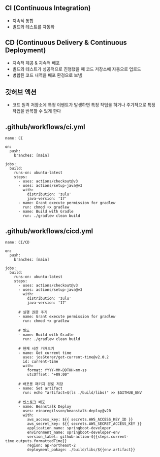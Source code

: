 ## CI (Continuous Integration)

- 지속적 통합
- 빌드와 테스트를 자동화

## CD (Continuous Delivery & Continuous Deployment)

- 지속적 제공 & 지속적 배포
- 빌드와 테스트가 성공적으로 진행됐을 때 코드 저장소에 자동으로 업로드
- 병합된 코드 내역을 배포 환경으로 보냄

## 깃허브 액션

- 코드 원격 저장소에 특정 이벤트가 발생하면 특정 작업을 하거나 주기적으로 특정 작업을 반복할 수 있게 한다

## .github/workflows/ci.yml

```
name: CI

on:
  push:
    branches: [main]

jobs:
  build:
    runs-on: ubuntu-latest
    steps:
      - uses: actions/checkout@v3
      - uses: actions/setup-java@v3
        with:
          distribution: 'zulu'
          java-version: '17'
      - name: Grant execute permission for gradlew
        run: chmod +x gradlew
      - name: Build with Gradle
        run: ./gradlew clean build
```

## .github/workflows/cicd.yml

```
name: CI/CD

on:
  push:
    branches: [main]

jobs:
  build:
    runs-on: ubuntu-latest
    steps:
      - uses: actions/checkout@v3
      - uses: actions/setup-java@v3
        with:
          distribution: 'zulu'
          java-version: '17'

      # 실행 권한 주기
      - name: Grant execute permission for gradlew
        run: chmod +x gradlew

      # 빌드
      - name: Build with Gradle
        run: ./gradlew clean build

      # 현재 시간 가져오기
      - name: Get current time
        uses: josStorer/get-current-time@v2.0.2
        id: current-time
        with:
          format: YYYY-MM-DDTHH-mm-ss
          utcOffset: "+09:00"

      # 배포용 패키지 경로 저장
      - name: Set artifact
        run: echo "artifact=$(ls ./build/libs)" >> $GITHUB_ENV
	
      # 빈스토크 배포
      - name: Beanstalk Deploy
        uses: einaregilsson/beanstalk-deploy@v20
        with:
          aws_access_key: ${{ secrets.AWS_ACCESS_KEY_ID }}
          aws_secret_key: ${{ secrets.AWS_SECRET_ACCESS_KEY }}
          application_name: springboot-developer
          environment_name: springboot-developer-env
          version_label: github-action-${{steps.current-time.outputs.formattedTime}}
          region: ap-northeast-2
          deployment_pakage: ./build/libs/${{env.artifact}}
```
